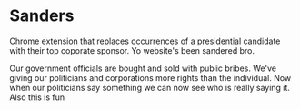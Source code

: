 Sanders
=============

Chrome extension that replaces occurrences of a presidential candidate with their top coporate sponsor. Yo website's been sandered bro.


Our government officials are bought and sold with public bribes. We've giving our politicians and corporations more rights than the individual. Now when our politicians say something we can now see who is really saying it. Also this is fun

